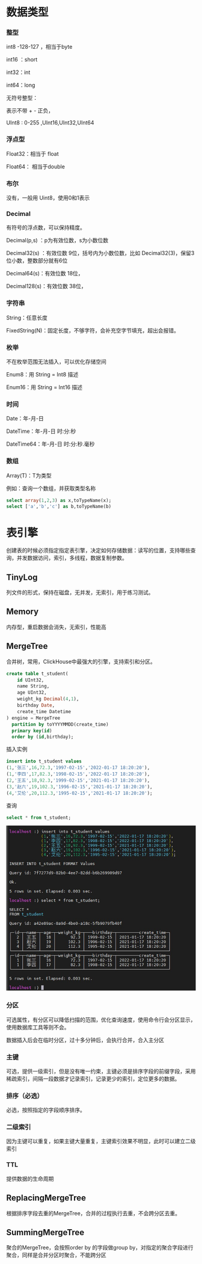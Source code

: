 # 数据类型

### 整型

int8   -128-127  ，相当于byte

int16 ：short

int32：int

int64：long

无符号整型：

表示不带 + - 正负，

UInt8 : 0-255 ,UInt16,UInt32,UInt64

### 浮点型

Float32：相当于 float

Float64： 相当于double

### 布尔

没有，一般用 Uint8，使用0和1表示

### Decimal

有符号的浮点数，可以保持精度。

Decimal(p,s) ：p为有效位数，s为小数位数

Decimal32(s) ：有效位数 9位，括号内为小数位数，比如 Decimal32(3)，保留3位小数，整数部分就有6位

Decimal64(s)：有效位数 18位，

Decimal128(s)：有效位数 38位，

### 字符串

String：任意长度

FixedString(N)：固定长度，不够字符，会补充空字节填充，超出会报错。

### 枚举

不在枚举范围无法插入，可以优化存储空间

Enum8：用 String = Int8 描述

Enum16：用 String = Int16 描述

### 时间

Date：年-月-日

DateTime：年-月-日 时:分:秒

DateTime64：年-月-日 时:分:秒.毫秒

### 数组

Array(T)：T为类型

例如：查询一个数组，并获取类型名称

```sql
select array(1,2,3) as x,toTypeName(x);
select ['a','b','c'] as b,toTypeName(b)
```

# 表引擎

创建表的时候必须指定指定表引擎，决定如何存储数据：读写的位置，支持哪些查询，并发数据访问，索引，多线程，数据复制参数。

## TinyLog

列文件的形式，保持在磁盘，无并发，无索引，用于练习测试。

## Memory

内存型，重启数据会消失，无索引，性能高

## MergeTree

合并树，常用，ClickHouse中最强大的引擎，支持索引和分区。

```sql
create table t_student(
 	id UInt32,
 	name String,
 	age UInt32,
 	weight_kg Decimal(4,1),
 	birthday Date,
 	create_time Datetime
) engine = MergeTree
  partition by toYYYYMMDD(create_time)
  primary key(id)
  order by (id,birthday);
```

插入实例

```sql
insert into t_student values 
(1,'张三',16,72.3,'1997-02-15','2022-01-17 18:20:20'),
(1,'李四',17,82.3,'1998-02-15','2022-01-17 18:20:20'),
(2,'王五',18,92.3,'1999-02-15','2021-01-17 18:20:20'),
(3,'赵六',19,102.3,'1996-02-15','2021-01-17 18:20:20'),
(4,'艾伦',20,112.3,'1995-02-15','2021-01-17 18:20:20');
```

 查询

```sql
select * from t_student;
```

![](img/c1.jpg)



### 分区

可选属性，有分区可以降低扫描的范围，优化查询速度，使用命令行会分区显示，使用数据库工具等则不会。

数据插入后会在临时分区，过十多分钟后，会执行合并，合入主分区

### 主键

可选，提供一级索引，但是没有唯一约束，主键必须是排序字段的前缀字段，采用稀疏索引，间隔一段数据才记录索引，记录更少的索引，定位更多的数据。

### 排序（必选）

必选，按照指定的字段顺序排序。

### 二级索引

因为主键可以重复，如果主键大量重复，主键索引效果不明显，此时可以建立二级索引

### TTL

提供数据的生命周期

## ReplacingMergeTree

根据排序字段去重的MergeTree，合并的过程执行去重，不会跨分区去重。

## SummingMergeTree

聚合的MergeTree，会按照order by 的字段做group by，对指定的聚合字段进行聚合，同样是合并分区时聚合，不能跨分区